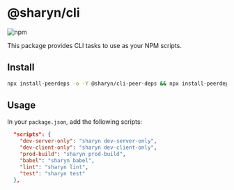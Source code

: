 # @sharyn/cli

![npm](https://img.shields.io/npm/v/@sharyn/cli.svg)

This package provides CLI tasks to use as your NPM scripts.

## Install

```bash
npx install-peerdeps -o -Y @sharyn/cli-peer-deps && npx install-peerdeps -o -Y -d @sharyn/cli-peer-devdeps && yarn add --dev @sharyn/cli
```

## Usage

In your `package.json`, add the following scripts:

```json
  "scripts": {
    "dev-server-only": "sharyn dev-server-only",
    "dev-client-only": "sharyn dev-client-only",
    "prod-build": "sharyn prod-build",
    "babel": "sharyn babel",
    "lint": "sharyn lint",
    "test": "sharyn test"
  },
```
